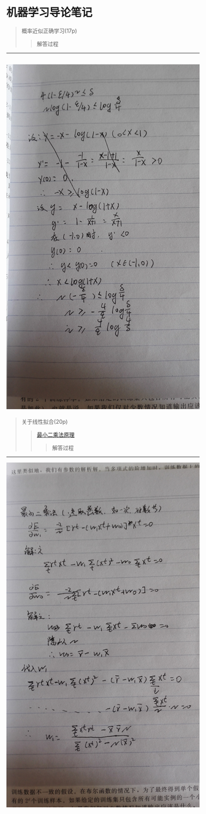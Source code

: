 机器学习导论笔记
===
>概率近似正确学习(17p)
>>解答过程
---
![](https://github.com/jwcesign/machine_learning/blob/master/intr_ml/pic/IMG_20170321_130720.jpg)
---
>关于线性拟合(20p)
>>[最小二乘法原理](http://blog.csdn.net/orbit/article/details/12793343)
>>>解答过程
---
![](https://github.com/jwcesign/machine_learning/blob/master/intr_ml/pic/IMG_20170321_130731.jpg)
